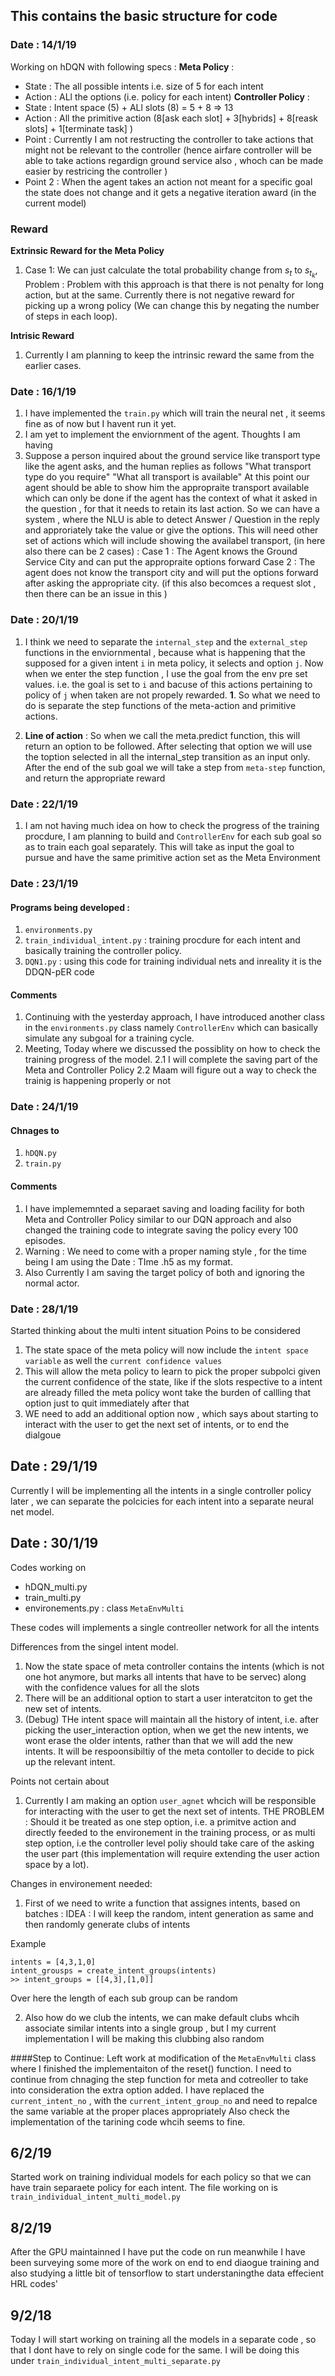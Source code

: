 ## This contains the basic structure for code
### Date : 14/1/19 
Working on hDQN with following specs :
**Meta Policy** :
- State : The all possible intents i.e. size of 5 for each intent
- Action : ALl the options (i.e. policy for each intent)
**Controller Policy** : 
- State : Intent space (5) + ALl slots (8) = 5 + 8 => 13
- Action : All the primitive action (8[ask each slot] + 3[hybrids] + 8[reask slots] + 1[terminate task] )
- Point : Currently I am not restructing the controller to take actions that might not be relevant to the controller (hence airfare controller will be able to take actions regardign ground service also , whoch can be made easier by restricing the controller )
- Point 2 : When the agent takes an action not meant for a specific goal the state does not change and it gets a negative iteration award (in the current model)

### Reward
**Extrinsic Reward for the Meta Policy**
1. Case 1: We can just calculate the total probability change from $s_t$ to $s_{t_k}$, Problem : Problem with this approach is that there is not penalty for long action, but at the same.
Currently there is not negative reward for picking up a wrong policy (We can change this by negating the number of steps in each loop).

**Intrisic Reward**
1. Currently I am planning to keep the intrinsic reward the same from the earlier cases.


### Date : 16/1/19
1. I have implemented the `train.py` which will train the neural net , it seems fine as of now but I havent run it yet.
2. I am yet to implement the enviornment of the agent.
Thoughts I am having
1. Suppose a person inquired about the ground service like transport type like the agent asks, and the human replies as follows
"What transport type do you require"
"What all transport is available"
At this point our agent should be able to show him the appropraite transport available which can only be done if the agent has the context of what it asked in the question , for that it needs to retain its last action.
So we can have a system , where the NLU is able to detect Answer / Question in the reply and approriately take the value or give the options.
This will need other set of actions which will include showing the availabel transport, (in here also there can be 2 cases) : 
Case 1 : The Agent knows the Ground Service City and can put the appropraite options forward
Case 2 : The agent does not know the transport city and will put the options forward after asking the appropriate city. (if this also becomces a request slot , then there can be an issue in this )

### Date : 20/1/19
1. I think we need to separate the `internal_step` and the `external_step` functions in the enviornmental , because what is happening that the supposed for a given intent `i` in meta policy, it selects and option `j`. Now when we enter the step function , I use the goal from the env pre set values. i.e. the goal is set to `i` and bacuse of this actions pertaining to policy of `j` when taken  are not propely rewarded. **1**. So what we need to do is separate the step functions of the meta-action and primitive actions.

2. **Line of action** : So when we call the meta.predict function, this will return an option to be followed. After selecting that option we will use the toption selected in all the internal_step transition as an input only. After the end of the sub goal we will take a step from `meta-step` function, and return the appropriate reward


### Date : 22/1/19
1. I am not having much idea on how to check the progress of the training procdure, I am planning to build and `ControllerEnv` for each sub goal so as to train each goal separately. This will take as input the goal to pursue and have the same primitive action set as the Meta Environment



### Date : 23/1/19
#### Programs being developed : 
 1. `environments.py`
 2. `train_individual_intent.py` : training procdure for each intent and basically training the controller policy.
 3. `DQN1.py` : using this code for training individual nets and inreality it is the DDQN-pER code  
#### Comments
1. Continuing with the yesterday approach, I have introduced another class in the `environments.py` class namely `ControllerEnv` which can basically simulate any subgoal for a training cycle. 
2. Meeting, Today where we discussed the possiblity on how to check the training progress of the model.
    2.1 I will complete the saving part of the Meta and Controller Policy
    2.2 Maam will figure out a way to check the trainig is happening properly or not
   
### Date : 24/1/19
#### Chnages to 
 1. `hDQN.py`
 2. `train.py`
 #### Comments
 1. I have implememnted a separaet saving and loading facility for both Meta and Controller Policy similar to our DQN approach and also changed the training code to integrate saving the policy every 100 episodes.
 2. Warning : We need to come with a proper naming style , for the time being I am using the Date : TIme .h5 as my format. 
 3. Also Currently I am saving the target policy of both and ignoring the normal actor.
<!-- # To Continue 
Continie from line 60 in the train co

de and set an appropritate annealing factor for the meta and controller policy which can take into account the intital bad controller policies and and hence have low annealing factor in the starting but as a the training progress the annesling factor adjusts accordingly -->

### Date : 28/1/19
Started thinking about the multi intent situation
Poins to be considered
1. The state space of the meta policy will now include the `intent space variable` as well the `current confidence values`
2. This will allow the meta policy to learn to pick the proper subpolci given the current confidence of the state, like 
if the slots respective to a intent are already filled the meta policy wont take the burden of callling that option just to quit immediately after that
3. WE need to add an additional option now , which says about starting to interact with the user to get the next set of intents, or to end the dialgoue

## Date : 29/1/19
Currently I will be implementing all the intents in a single controller policy later , we can separate the polcicies
for each intent into a separate neural net model.

## Date : 30/1/19
Codes working on 
- hDQN_multi.py
- train_multi.py
- environements.py : class `MetaEnvMulti` 

These codes will implements a single contreoller network for all the intents

Differences from the singel intent model.
1. Now the state space of meta controller contains the intents (which is not one hot anymore, but marks all intents that have to be servec)
along with the confidence values for all the slots
2. There will be an additional option to start a user interatciton to get the new set of intents.
3. (Debug) THe intent space will maintain all the history of intent, i.e. after picking the user_interaction option, when 
we get the new intents, we wont erase the older intents, rather than that we will add the new intents. It will be respoonsibiltiy of the meta contoller to decide to pick up the relevant intent.

Points not certain about
1. Currently I am making an option `user_agnet` whcich will be responsible for interacting with the user to get the next set of intents. THE PROBLEM : Should it be treated as one step option, i.e. a primitve action and directly feeded to the environement in the training process, or as multi step option, i.e the controller level poliy should take care of the asking the user part (this implementation will require extending the user action space by a lot).

Changes in environement needed:
1. First of we need to write a function that assignes intents, based on batches : IDEA : I will keep the random, intent generation as same and then randomly generate clubs of intents

Example

```buildoutcfg
intents = [4,3,1,0]
intent_grousps = create_intent_groups(intents)
>> intent_groups = [[4,3],[1,0]]

```
Over here the length of each sub group can be random

2. Also how do we club the intents, we can make default clubs whcih associate similar intents into a single group , but I my current implementation I will be making this clubbing also random

####Step to Continue: 
Left work at modification of the `MetaEnvMulti` class where I finished the implementaiton of the reset() function. I need to continue from chnaging the step function for meta and cotreoller to take into consideration the extra option added. I have replaced the `current_intent_no` , with the `current_intent_group_no` and need to repalce the same variable at the proper places appropriately Also check the implementation of the tarining code whcih seems to fine.


## 6/2/19
Started work on training individual models for each policy so that we can have train separaete policy for each intent. The file working on is `train_individual_intent_multi_model.py`

## 8/2/19
After the GPU maintainned I have put the code on run meanwhile I have been surveying some more of the work on end to end diaogue training and also studying a little bit of tensorflow to start understaningthe data effecient HRL codes'

## 9/2/18
Today I will start working on training all the models in a separate code , so that I dont have to rely on single code for the same.
I will be doing this under 
`train_individual_intent_multi_separate.py`